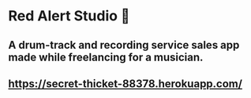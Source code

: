 
# Red Alert Studio :musical_note:

## A drum-track and recording service sales app made while freelancing for a musician.

## https://secret-thicket-88378.herokuapp.com/
